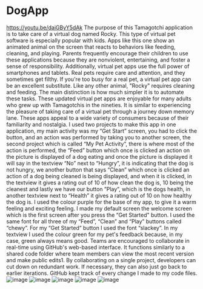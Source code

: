 # DogApp
https://youtu.be/daiGByY5dAk
The purpose of this Tamagotchi application is to take care of a virtual dog named Rocky. This type of virtual pet software is especially popular with kids. Apps like this one show an animated animal on the screen that reacts to behaviors like feeding, cleaning, and playing. Parents frequently encourage their children to use these applications because they are nonviolent, entertaining, and foster a sense of responsibility. Additionally, virtual pet apps use the full power of smartphones and tablets. Real pets require care and attention, and they sometimes get filthy. If you're too busy for a real pet, a virtual pet app can be an excellent substitute. Like any other animal, "Rocky" requires cleaning and feeding. The main distinction is how much simpler it is to automate these tasks. These updated virtual pet apps are enjoyable for many adults who grew up with Tamagotchis in the nineties. It is similar to experiencing the pleasure of taking care of a virtual pet through a journey down memory lane. These apps appeal to a wide variety of consumers because of their familiarity and nostalgia.
I used two projects to make this app in one application, my main activity was my “Get Start” screen, you had to click the button, and an action was performed by taking you to another screen, the second project which is called “My Pet Activity”, there is where most of the action is performed, the “Feed” button which once is clicked an action on the picture is displayed of a dog eating and once the picture is displayed it will say in the textview “No” next to “Hungry”, it is indicating that the dog is not hungry, we another button that says “Clean” which once is clicked an action of a dog being cleaned is being displayed, and when it is clicked, in the textview it gives a rating out of 10 of how clean the dog is, 10 being the cleanest and lastly we have our button ”Play”, which is the dogs health, in another textview next to “Health” it gives a rating out of 10 on how healthy the dog is. I used the colour purple for the base of my app, to give it a warm feeling and exciting feeling. I made my default screen the welcome screen which is the first screen after you press the “Get Started" button.
I used the same font for all three of my “Feed”, “Clean” and “Play” buttons called “chewy”. For my “Get Started” button I used the font “slackey”. In my textview I used the colour green for my pet's feedback because, in my case, green always means good.
Teams are encouraged to collaborate in real-time using GitHub's web-based interface. It functions similarly to a shared code folder where team members can view the most recent version and make public edits1. 
By collaborating on a single project, developers can cut down on redundant work. If necessary, they can also just go back to earlier iterations. GitHub kept track of every change I made to my code files. 
![image](https://github.com/AletheaEsau/DogApp/assets/167463829/3987053d-6d65-4527-9a03-761c0f2811ed)
![image](https://github.com/AletheaEsau/DogApp/assets/167463829/460087a1-0151-4257-aec1-a7c614dc3703)
![image](https://github.com/AletheaEsau/DogApp/assets/167463829/3ae8704a-4503-4d2d-90ef-c35845c19177)
![image](https://github.com/AletheaEsau/DogApp/assets/167463829/48a4a89a-f38d-4544-a1c4-3f94af973ecc)
![image](https://github.com/AletheaEsau/DogApp/assets/167463829/aa0915c0-199a-4c08-bf0f-1df20c2eda89)

